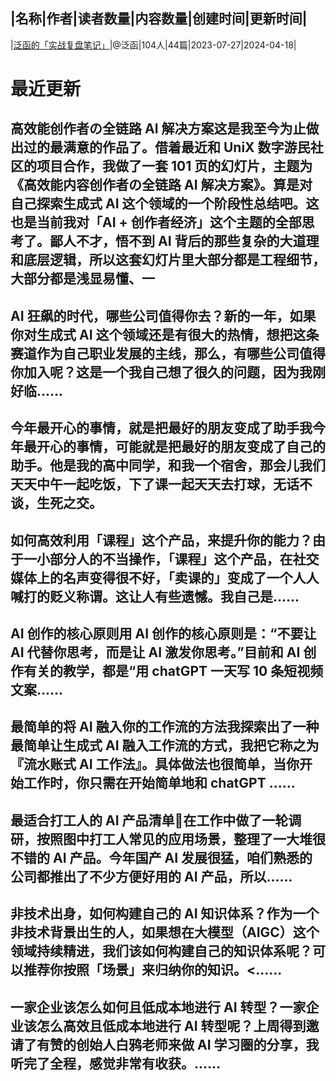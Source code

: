 |名称|作者|读者数量|内容数量|创建时间|更新时间|
---
|[泛函的「实战复盘笔记」](https://xiaobot.net/p/fanhanAI?refer=0b133df9-27dc-423b-8101-639049001c13)|@泛函|104人|44篇|2023-07-27|2024-04-18|

# 最近更新
## 高效能创作者の全链路 AI 解决方案这是我至今为止做出过的最满意的作品了。借着最近和 UniX 数字游民社区的项目合作，我做了一套 101 页的幻灯片，主题为《高效能内容创作者の全链路 AI 解决方案》。算是对自己探索生成式 AI 这个领域的一个阶段性总结吧。这也是当前我对「AI + 创作者经济」这个主题的全部思考了。鄙人不才，悟不到 AI 背后的那些复杂的大道理和底层逻辑，所以这套幻灯片里大部分都是工程细节，大部分都是浅显易懂、一
## AI 狂飙的时代，哪些公司值得你去？新的一年，如果你对生成式 AI 这个领域还是有很大的热情，想把这条赛道作为自己职业发展的主线，那么，有哪些公司值得你加入呢？这是一个我自己想了很久的问题，因为我刚好临......
## 今年最开心的事情，就是把最好的朋友变成了助手我今年最开心的事情，可能就是把最好的朋友变成了自己的助手。他是我的高中同学，和我一个宿舍，那会儿我们天天中午一起吃饭，下了课一起天天去打球，无话不谈，生死之交。
## 如何高效利用「课程」这个产品，来提升你的能力？由于一小部分人的不当操作，「课程」这个产品，在社交媒体上的名声变得很不好，「卖课的」变成了一个人人喊打的贬义称谓。这让人有些遗憾。我自己是......
## AI 创作的核心原则用 AI 创作的核心原则是：“不要让 AI 代替你思考，而是让 AI 激发你思考。”目前和 AI 创作有关的教学，都是“用 chatGPT 一天写 10 条短视频文案......
## 最简单的将 AI 融入你的工作流的方法我探索出了一种最简单让生成式 AI 融入工作流的方式，我把它称之为『流水账式 AI 工作法』。具体做法也很简单，当你开始工作时，你只需在开始简单地和 chatGPT ......
## 最适合打工人的 AI 产品清单🧾在工作中做了一轮调研，按照图中打工人常见的应用场景，整理了一大堆很不错的 AI 产品。今年国产 AI 发展很猛，咱们熟悉的公司都推出了不少方便好用的 AI 产品，所以......
## 非技术出身，如何构建自己的 AI 知识体系？作为一个非技术背景出生的人，如果想在大模型（AIGC）这个领域持续精进，我们该如何构建自己的知识体系呢？可以推荐你按照「场景」来归纳你的知识。<......
## 一家企业该怎么如何且低成本地进行 AI 转型？一家企业该怎么高效且低成本地进行 AI 转型呢？上周得到邀请了有赞的创始人白鸦老师来做 AI 学习圈的分享，我听完了全程，感觉非常有收获。......

